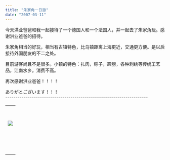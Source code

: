 ```yaml
---
title: "朱家角一日游"
date: "2007-03-11"
---
```


今天洪业爸爸和我一起接待了一个德国人和一个法国人，并一起去了朱家角玩。感谢洪业爸爸的招待。  
  
朱家角相当的好玩，相当有古镇特色，比乌镇距离上海更近，交通更方便。是以后接待外国朋友的不二之处。  
  
目前游客尚且不是很多。小镇的特色：扎肉，粽子，蹄膀，各种刺绣等传统工艺品，江南水乡。消费不高。  
  
再次感谢洪业爸爸！！！！  
  
ありがとございます！！！  
\---------------------------------------------------------------------- 

<table style="width:511px;height:472px;" cellspacing="1"><tbody><tr><td style="vertical-align:top;">&nbsp;<h3><span><img src="http://photo1.yupoo.com/20070228/094750_1460694457_guvcuunl.jpg"></span></h3><h3><span></span></h3><br><span><br><br></span></td></tr></tbody></table>
